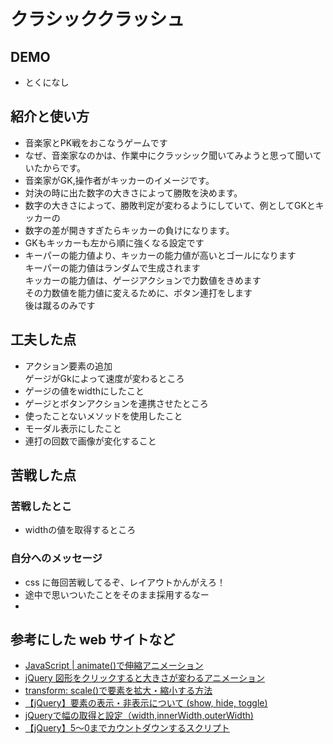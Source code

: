 # クラシッククラッシュ

## DEMO

  - とくになし

## 紹介と使い方
- 音楽家とPK戦をおこなうゲームです
- なぜ、音楽家なのかは、作業中にクラッシック聞いてみようと思って聞いていたからです。
- 音楽家がGK,操作者がキッカーのイメージです。
- 対決の時に出た数字の大きさによって勝敗を決めます。
- 数字の大きさによって、勝敗判定が変わるようにしていて、例としてGKとキッカーの
- 数字の差が開きすぎたらキッカーの負けになります。
- GKもキッカーも左から順に強くなる設定です
- キーパーの能力値より、キッカーの能力値が高いとゴールになります  
  キーパーの能力値はランダムで生成されます  
  キッカーの能力値は、ゲージアクションで力数値をきめます  
  その力数値を能力値に変えるために、ボタン連打をします  
  後は蹴るのみです  

## 工夫した点
- アクション要素の追加  
ゲージがGkによって速度が変わるところ
- ゲージの値をwidthにしたこと
- ゲージとボタンアクションを連携させたところ
-  使ったことないメソッドを使用したこと
- モーダル表示にしたこと
- 連打の回数で画像が変化すること

## 苦戦した点
### 苦戦したとこ
- widthの値を取得するところ

### 自分へのメッセージ
- css に毎回苦戦してるぞ、レイアウトかんがえろ！
- 途中で思いついたことをそのまま採用するなー
- 

## 参考にした web サイトなど
- [JavaScript | animate()で伸縮アニメーション](https://1-notes.com/javascript-expansion-and-contraction-animation-with-animate/)
- [jQuery 図形をクリックすると大きさが変わるアニメーション](https://qiita.com/tomtom1107/items/328305d88b7f3977dc15)
- [transform: scale()で要素を拡大・縮小する方法](https://web-dev.tech/front-end/css/transform-scale-up-down/)
- [【jQuery】要素の表示・非表示について (show, hide, toggle)](https://www.task-notes.com/entry/20150112/1420994026)
- [jQueryで幅の取得と設定（width,innerWidth,outerWidth)](https://www.flatflag.nir87.com/width-1077)
- [【jQuery】5〜0までカウントダウンするスクリプト](https://www.jtm.gr.jp/technote/jquery/countdown/)
